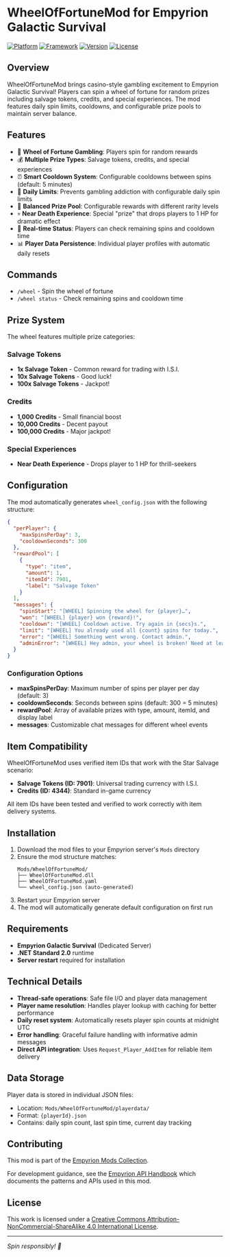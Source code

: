 # WheelOfFortuneMod for Empyrion Galactic Survival

[![Platform](https://img.shields.io/badge/Platform-Empyrion-blue?style=for-the-badge&logo=steam)](https://store.steampowered.com/app/383120/Empyrion__Galactic_Survival/)
[![Framework](https://img.shields.io/badge/.NET-Standard%202.0-purple?style=for-the-badge&logo=dotnet)](https://dotnet.microsoft.com/)
[![Version](https://img.shields.io/badge/Version-1.0.0-orange?style=for-the-badge)](https://github.com/chaosz5050/empyrion-mods/tree/main/WheelOfFortuneMod)
[![License](https://img.shields.io/badge/License-CC%20BY--NC--SA%204.0-red?style=for-the-badge)](https://creativecommons.org/licenses/by-nc-sa/4.0/)

## Overview

WheelOfFortuneMod brings casino-style gambling excitement to Empyrion Galactic Survival! Players can spin a wheel of fortune for random prizes including salvage tokens, credits, and special experiences. The mod features daily spin limits, cooldowns, and configurable prize pools to maintain server balance.

## Features

- 🎰 **Wheel of Fortune Gambling**: Players spin for random rewards
- 💰 **Multiple Prize Types**: Salvage tokens, credits, and special experiences
- ⏰ **Smart Cooldown System**: Configurable cooldowns between spins (default: 5 minutes)
- 📅 **Daily Limits**: Prevents gambling addiction with configurable daily spin limits
- 🎯 **Balanced Prize Pool**: Configurable rewards with different rarity levels
- 💀 **Near Death Experience**: Special "prize" that drops players to 1 HP for dramatic effect
- 🔄 **Real-time Status**: Players can check remaining spins and cooldown time
- 📊 **Player Data Persistence**: Individual player profiles with automatic daily resets

## Commands

- `/wheel` - Spin the wheel of fortune
- `/wheel status` - Check remaining spins and cooldown time

## Prize System

The wheel features multiple prize categories:

### Salvage Tokens
- **1x Salvage Token** - Common reward for trading with I.S.I.
- **10x Salvage Tokens** - Good luck! 
- **100x Salvage Tokens** - Jackpot!

### Credits
- **1,000 Credits** - Small financial boost
- **10,000 Credits** - Decent payout
- **100,000 Credits** - Major jackpot!

### Special Experiences
- **Near Death Experience** - Drops player to 1 HP for thrill-seekers

## Configuration

The mod automatically generates `wheel_config.json` with the following structure:

```json
{
  "perPlayer": {
    "maxSpinsPerDay": 3,
    "cooldownSeconds": 300
  },
  "rewardPool": [
    {
      "type": "item",
      "amount": 1,
      "itemId": 7901,
      "label": "Salvage Token"
    }
  ],
  "messages": {
    "spinStart": "[WHEEL] Spinning the wheel for {player}…",
    "won": "[WHEEL] {player} won {reward}!",
    "cooldown": "[WHEEL] Cooldown active. Try again in {secs}s.",
    "limit": "[WHEEL] You already used all {count} spins for today.",
    "error": "[WHEEL] Something went wrong. Contact admin.",
    "adminError": "[WHEEL] Hey admin, your wheel is broken! Need at least 3 prizes. What kind of wheel has 0-2 options? That's not a wheel, that's a coin flip!"
  }
}
```

### Configuration Options

- **maxSpinsPerDay**: Maximum number of spins per player per day (default: 3)
- **cooldownSeconds**: Seconds between spins (default: 300 = 5 minutes)
- **rewardPool**: Array of available prizes with type, amount, itemId, and display label
- **messages**: Customizable chat messages for different wheel events

## Item Compatibility

WheelOfFortuneMod uses verified item IDs that work with the Star Salvage scenario:
- **Salvage Tokens (ID: 7901)**: Universal trading currency with I.S.I.
- **Credits (ID: 4344)**: Standard in-game currency

All item IDs have been tested and verified to work correctly with item delivery systems.

## Installation

1. Download the mod files to your Empyrion server's `Mods` directory
2. Ensure the mod structure matches:
   ```
   Mods/WheelOfFortuneMod/
   ├── WheelOfFortuneMod.dll
   ├── WheelOfFortuneMod.yaml
   └── wheel_config.json (auto-generated)
   ```
3. Restart your Empyrion server
4. The mod will automatically generate default configuration on first run

## Requirements

- **Empyrion Galactic Survival** (Dedicated Server)
- **.NET Standard 2.0** runtime
- **Server restart** required for installation

## Technical Details

- **Thread-safe operations**: Safe file I/O and player data management
- **Player name resolution**: Handles player lookup with caching for better performance
- **Daily reset system**: Automatically resets player spin counts at midnight UTC
- **Error handling**: Graceful failure handling with informative admin messages
- **Direct API integration**: Uses `Request_Player_AddItem` for reliable item delivery

## Data Storage

Player data is stored in individual JSON files:
- Location: `Mods/WheelOfFortuneMod/playerdata/`
- Format: `{playerId}.json`
- Contains: daily spin count, last spin time, current day tracking

## Contributing

This mod is part of the [Empyrion Mods Collection](https://github.com/chaosz5050/empyrion-mods). 

For development guidance, see the [Empyrion API Handbook](https://github.com/chaosz5050/empyrion-mods/blob/main/Empyrion_API_Handbook.md) which documents the patterns and APIs used in this mod.

## License

This work is licensed under a [Creative Commons Attribution-NonCommercial-ShareAlike 4.0 International License](https://creativecommons.org/licenses/by-nc-sa/4.0/).

---

*Spin responsibly! 🎰*